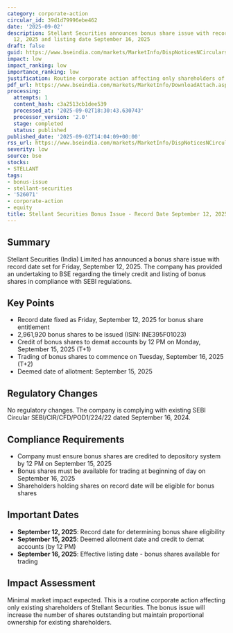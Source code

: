 ```yaml
---
category: corporate-action
circular_id: 39d1d79996ebe462
date: '2025-09-02'
description: Stellant Securities announces bonus share issue with record date September
  12, 2025 and listing date September 16, 2025
draft: false
guid: https://www.bseindia.com/markets/MarketInfo/DispNoticesNCirculars.aspx?Noticeid={538D19E3-6B1F-4AB6-A9D2-179383A09CDF}&noticeno=20250902-54&dt=09/02/2025&icount=54&totcount=59&flag=0
impact: low
impact_ranking: low
importance_ranking: low
justification: Routine corporate action affecting only shareholders of a single stock
pdf_url: https://www.bseindia.com/markets/MarketInfo/DownloadAttach.aspx?id=20250902-54&attachedId=f4e8bd16-c992-4331-8c8c-76a695bc8c2a
processing:
  attempts: 1
  content_hash: c3a2513cb1dee539
  processed_at: '2025-09-02T18:30:43.630743'
  processor_version: '2.0'
  stage: completed
  status: published
published_date: '2025-09-02T14:04:09+00:00'
rss_url: https://www.bseindia.com/markets/MarketInfo/DispNoticesNCirculars.aspx?Noticeid={538D19E3-6B1F-4AB6-A9D2-179383A09CDF}&noticeno=20250902-54&dt=09/02/2025&icount=54&totcount=59&flag=0
severity: low
source: bse
stocks:
- STELLANT
tags:
- bonus-issue
- stellant-securities
- '526071'
- corporate-action
- equity
title: Stellant Securities Bonus Issue - Record Date September 12, 2025
---
```


## Summary

Stellant Securities (India) Limited has announced a bonus share issue with record date set for Friday, September 12, 2025. The company has provided an undertaking to BSE regarding the timely credit and listing of bonus shares in compliance with SEBI regulations.

## Key Points

- Record date fixed as Friday, September 12, 2025 for bonus share entitlement
- 2,961,920 bonus shares to be issued (ISIN: INE395F01023)
- Credit of bonus shares to demat accounts by 12 PM on Monday, September 15, 2025 (T+1)
- Trading of bonus shares to commence on Tuesday, September 16, 2025 (T+2)
- Deemed date of allotment: September 15, 2025

## Regulatory Changes

No regulatory changes. The company is complying with existing SEBI Circular SEBI/CIR/CFD/POD1/224/22 dated September 16, 2024.

## Compliance Requirements

- Company must ensure bonus shares are credited to depository system by 12 PM on September 15, 2025
- Bonus shares must be available for trading at beginning of day on September 16, 2025
- Shareholders holding shares on record date will be eligible for bonus shares

## Important Dates

- **September 12, 2025**: Record date for determining bonus share eligibility
- **September 15, 2025**: Deemed allotment date and credit to demat accounts (by 12 PM)
- **September 16, 2025**: Effective listing date - bonus shares available for trading

## Impact Assessment

Minimal market impact expected. This is a routine corporate action affecting only existing shareholders of Stellant Securities. The bonus issue will increase the number of shares outstanding but maintain proportional ownership for existing shareholders.
